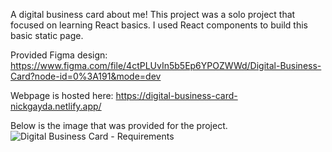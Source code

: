 A digital business card about me! This project was a solo project that focused on learning React basics. I used React components to build this basic static page.

Provided Figma design: https://www.figma.com/file/4ctPLUvIn5b5Ep6YPOZWWd/Digital-Business-Card?node-id=0%3A191&mode=dev

Webpage is hosted here: https://digital-business-card-nickgayda.netlify.app/

Below is the image that was provided for the project.
![Digital Business Card - Requirements](https://github.com/NickGayda/Frontend-Career-Path/assets/54640052/483d3deb-0c64-44f7-a671-4c2ee5af6d6d)
